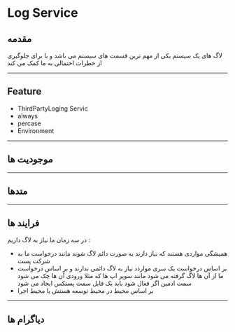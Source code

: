 # Log Service

## مقدمه

لاگ های یک سیستم یکی از مهم ترین قسمت های سیستم می باشد و با برای جلوگیری از خطرات احتمالی  به ما کمک می کند

---

## Feature

- ThirdPartyLoging Servic
- always
- percase
- Environment

---

## موجودیت ها

---

## متدها

---

## فرایند ها 

در سه زمان ما نیاز به لاگ داریم :

- همیشگی
مواردی هستند که نیاز دارند به صورت دائم لاگ شوند مانند درخواست ما به شرکت پست 
- بر اساس درخواست 
  یک سری موارذد نیاز به لاگ دائمی ندارند و بر اساس درخواست ما از آن ها لاگ گرفته می شود مانند سوپر اپ ها که مثلا ورودی آن ها چک می شود
سمت ادمین اگر فعال شود باید یک فایل سمت پستکس ایجاد می شود 
- بر اساس محیط 
 در محیط توسعه هستش یا محیط اجرا 



---

## دیاگرام ها